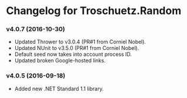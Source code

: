 # Changelog for Troschuetz.Random #

### v4.0.7 (2016-10-30) ###

* Updated Thrower to v3.0.4 (PR#1 from Corniel Nobel).
* Updated NUnit to v3.5.0 (PR#1 from Corniel Nobel).
* Default seed now takes into account process ID.
* Updated broken Google-hosted links.

### v4.0.5 (2016-09-18) ###

* Added new .NET Standard 1.1 library.
